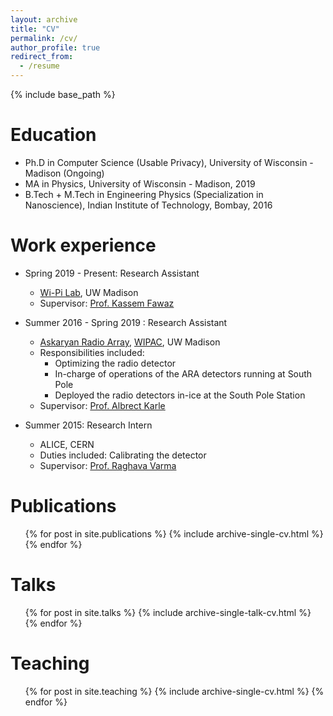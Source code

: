 ```yaml
---
layout: archive
title: "CV"
permalink: /cv/
author_profile: true
redirect_from:
  - /resume
---
```


{% include base_path %}

Education
======
* Ph.D in Computer Science (Usable Privacy), University of Wisconsin - Madison (Ongoing)
* MA in Physics, University of Wisconsin - Madison, 2019
* B.Tech + M.Tech in Engineering Physics (Specialization in Nanoscience), Indian Institute of Technology, Bombay, 2016


Work experience
======

* Spring 2019 - Present: Research Assistant
  * [Wi-Pi Lab](https://wiscprivacy.com), UW Madison
  * Supervisor: [Prof. Kassem Fawaz](https://kassemfawaz.com)

* Summer 2016 - Spring 2019 : Research Assistant
  * [Askaryan Radio Array](https://ara.wipac.wisc.edu/home), [WIPAC](https://wipac.wisc.edu/), UW Madison
  * Responsibilities included:
    - Optimizing the radio detector
    - In-charge of operations of the ARA detectors running at South Pole 
    - Deployed the radio detectors in-ice at the South Pole Station
  * Supervisor: [Prof. Albrect Karle](https://wipac.wisc.edu/people/faculty/albrecht-karle)

* Summer 2015: Research Intern
  * ALICE, CERN
  * Duties included: Calibrating the detector
  * Supervisor: [Prof. Raghava Varma](https://www.phy.iitb.ac.in/en/employee-profile/raghava-varma)


  
<!-- Skills
======
* Skill 1
* Skill 2
  * Sub-skill 2.1
  * Sub-skill 2.2
  * Sub-skill 2.3
* Skill 3 -->

Publications
======
  <ul>{% for post in site.publications %}
    {% include archive-single-cv.html %}
  {% endfor %}</ul>
  
Talks
======
  <ul>{% for post in site.talks %}
    {% include archive-single-talk-cv.html %}
  {% endfor %}</ul>
  
Teaching
======
  <ul>{% for post in site.teaching %}
    {% include archive-single-cv.html %}
  {% endfor %}</ul>
  
<!-- Service and leadership
======
* Currently signed in to 43 different slack teams -->
